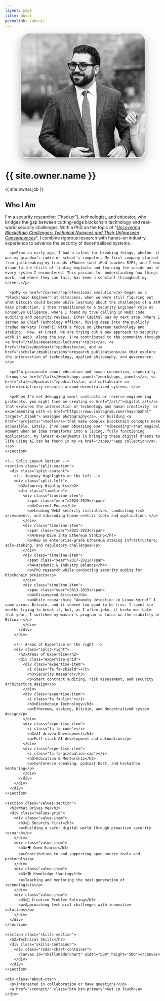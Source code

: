 ```yaml
---
layout: page
title: About
permalink: /about/
---
```


<div class="about-page">
  <div class="about-header">
    <div class="about-avatar-container">
      <img src="/img/shayan_about.jpeg" alt="Shayan Eskandari" class="about-avatar">
    </div>
    <div class="about-intro">
      <h1>{{ site.owner.name }}</h1>
      <p class="tagline">{{ site.owner.job }}</p>
    </div>
  </div>

  <div class="about-content">
    <section class="bio-section">
      <h2>Who I Am</h2>
      <p>I'm a security researcher ("hacker"), technologist, and educator, who bridges the gap between cutting-edge blockchain technology and real-world security challenges. With a PhD on the topic of "<a href="/scholar/#publications"><i>Uncovering Blockchain Challenges: Technical Nuances and Their Unforeseen Consequences</i></a>", I combine rigorous research with hands-on industry experience to advance the security of decentralized systems.</p>
      
      <p>From an early age, I had a talent for breaking things, whether it was my grandma's radio or school's computer. My first company started from jailbreaking my friends iPhones (and iPod touches RIP), and I was drawn to the thrill of finding exploits and learning the inside out of every system I encountered. This passion for understanding how things work, and where they can fail, has been a constant throughout my career.</p>

      <p>My <a href="/career/">professional evolution</a> began as a "Blockchain Engineer" at Bitaccess, when we were still figuring out what Bitcoin could become while learning about the challenges of a ATM mass production. I then transitioned to a Security Engineer role at ConsenSys Diligence, where I found my true calling in Web3 code auditing and security reviews. Ether Capital was my next stop, where I served as Chief Technology Officer, diving deep into the publicly traded markets (TradFi) with a focus on Ethereum technology and staking.  Now, at Creed, we are trying out a new approach to security work in Web3. Along the way, I've contributed to the community through <a href="/talks/#academic-lectures">talks</a>, <a href="/talks/#podcasts">podcasts</a>, and <a href="/scholar/#publications">research publications</a> that explore the intersection of technology, applied philosophy, and governance.</p>
      
      <p>I'm passionate about education and human connection, especially through <a href="/talks/#workshops-panels">workshops, panels</a>, <a href="/talks/#podcasts">podcasts</a>, and collaborate on interdisciplinary research around decentralized systems. </p>
      
      <p>When I'm not debugging smart contracts or reverse-engineering protocols, you might find me creating <a href="/art/">digital art</a> that explores the intersection of technology and human creativity, or experimenting with <a href="https://www.instagram.com/shayanbahal" target="_blank"> analogue photography</a>, or building <a href="/projects/">tools</a> that make complex blockchain concepts more accessible. Lately, I've been obsessing over "vibecoding"—that magical moment when an idea transforms into a living, fully functioning application. My latest experiments in bringing these digital dreams to life using AI can be found in my <a href="/apps/">app collection</a>.</p>
    </section>

    <!-- Split Layout Section -->
    <section class="split-section">
      <div class="split-content">
        <!-- Journey Highlights on the left -->
        <div class="split-left">
          <h2>Journey Highlights</h2>
          <div class="timeline">
            <div class="timeline-item">
              <span class="year">2024-2025</span>
              <h4>Current Focus</h4>
              <p>Leading Web3 security initiatives, conducting risk assessments, and vibecoding human-centric tools and applications </p>
            </div>
            <div class="timeline-item">
              <span class="year">2021-2023</span>
              <h4>Deep Dive into Ethereum Staking</h4>
              <p>R&D on enterprise-grade Ethereum staking infrastructure, solo-staking, and regulatory challenges</p>
            </div>
            <div class="timeline-item">
              <span class="year">2017-2021</span>
              <h4>Academic & Industry Balance</h4>
              <p>PhD research while conducting security audits for blockchain projects</p>
            </div>
            <div class="timeline-item">
              <span class="year">2013-2015</span>
              <h4>Discovered Bitcoin</h4>
              <p>While researching "Anomoly detection in Linux Kernel" I came across Bitcoin, and it seemed too good to be true. I spent six months trying to break it, but, as I often joke, it broke me. Later that year, I switched my master’s program to focus on the usability of Bitcoin </p>
            </div>
          </div>
        </div>
        
        <!-- Areas of Expertise on the right -->
        <div class="split-right">
          <h2>Areas of Expertise</h2>
          <div class="expertise-grid">
            <div class="expertise-item">
              <i class="fa fa-shield"></i>
              <h3>Security Research</h3>
              <p>Smart contract auditing, risk assessment, and security architecture design</p>
            </div>
            <div class="expertise-item">
              <i class="fa fa-link"></i>
              <h3>Blockchain Technology</h3>
              <p>Ethereum, staking, Bitcoin, and decentralized system design</p>
            </div>
            <div class="expertise-item">
              <i class="fa fa-code"></i>
              <h3>AI-driven Development</h3>
              <p>Full-stack AI development and automation</p>
            </div>
            <div class="expertise-item">
              <i class="fa fa-graduation-cap"></i>
              <h3>Education & Mentorship</h3>
              <p>Conference speaking, podcast host, and hackathon mentoring</p>
            </div>
          </div>
        </div>
      </div>
    </section>

    <section class="values-section">
      <h2>What Drives Me</h2>
      <div class="values-grid">
        <div class="value-item">
          <h3>🔐 Security First</h3>
          <p>Building a safer digital world through proactive security research</p>
        </div>
        <div class="value-item">
          <h3>🌍 Open Source</h3>
          <p>Contributing to and supporting open-source tools and protocols</p>
        </div>
        <div class="value-item">
          <h3>📚 Knowledge Sharing</h3>
          <p>Teaching and mentoring the next generation of technologists</p>
        </div>
        <div class="value-item">
          <h3>🎨 Creative Problem Solving</h3>
          <p>Approaching technical challenges with innovative solutions</p>
        </div>
      </div>
    </section>

    <section class="skills-section">
      <h2>Technical Skills</h2>
      <div class="skills-container">
        <div class="radar-chart-container">
          <canvas id="skillsRadarChart" width="500" height="500"></canvas>
        </div>
      </div>
    </section>

    <div class="about-cta">
      <p>Interested in collaboration or have questions?</p>
      <a href="/connect/" class="btn btn-primary">Get in Touch</a>
    </div>
  </div>
</div>

<style>
.about-avatar-container {
  position: relative;
  display: flex;
  justify-content: center;
  margin-bottom: 2rem;
}

.about-avatar {
  width: 400px;
  height: 400px;
  border-radius: 25px;
  object-fit: cover;
  box-shadow: 
    0 15px 35px rgba(0, 0, 0, 0.2),
    0 8px 15px rgba(0, 0, 0, 0.15),
    0 0 0 8px rgba(255, 255, 255, 0.9);
  transition: all 0.4s ease;
  border: 2px solid #fff;
  position: relative;
  z-index: 2;
}

.about-avatar:hover {
  transform: translateY(-8px) rotateY(5deg) rotateX(2deg);
  box-shadow: 
    0 25px 50px rgba(0, 0, 0, 0.25),
    0 15px 25px rgba(0, 0, 0, 0.2),
    0 0 0 8px rgba(255, 255, 255, 0.95);
}

.about-avatar-container::before {
  content: '';
  position: absolute;
  top: 6px;
  left: 50%;
  transform: translateX(-50%);
  width: 208px;
  height: 208px;
  background: linear-gradient(135deg, #ff6b35, #1e3a5f, #ff6b35);
  border-radius: 25px;
  z-index: -1;
  opacity: 0.25;
  transition: all 0.4s ease;
  filter: blur(4px);
}

.about-avatar-container:hover::before {
  opacity: 0.35;
  transform: translateX(-50%) translateY(2px) rotate(1deg);
  filter: blur(6px);
}

/* Dark mode support */
[data-theme="dark"] .about-avatar {
  border-color: var(--surface-color);
}

[data-theme="dark"] .about-avatar-container::before {
  opacity: 0.3;
}

[data-theme="dark"] .about-avatar-container:hover::before {
  opacity: 0.4;
}

@media (max-width: 768px) {
  .about-avatar {
    width: 300px;
    height: 300px;
    border-radius: 20px;
  }
  
  .about-avatar-container::before {
    width: 208px;
    height: 208px;
    border-radius: 20px;
    top: 6px;
  }
}

/* Psychedelic Glitch Effect for Value Items */
.value-item {
  position: relative;
  overflow: hidden;
  transition: all 0.3s ease;
}

.value-item:hover {
  animation: psychedelicGlitch 1.2s ease-in-out infinite;
  transform: scale(1.02);
}

@keyframes psychedelicGlitch {
  0% { 
    filter: hue-rotate(0deg) saturate(1) brightness(1);
    transform: scale(1.02) translateX(0);
  }
  20% { 
    filter: hue-rotate(90deg) saturate(1.5) brightness(1.2);
    transform: scale(1.02) translateX(-2px);
    text-shadow: 2px 0 #ff6b35, -2px 0 #1e3a5f;
  }
  40% { 
    filter: hue-rotate(180deg) saturate(2) brightness(0.8);
    transform: scale(1.02) translateX(2px);
    text-shadow: -2px 0 #ff6b35, 2px 0 #1e3a5f;
  }
  60% { 
    filter: hue-rotate(270deg) saturate(1.8) brightness(1.3);
    transform: scale(1.02) translateX(-1px);
    text-shadow: 1px 0 #ff6b35, -1px 0 #1e3a5f;
  }
  80% { 
    filter: hue-rotate(360deg) saturate(1.2) brightness(1.1);
    transform: scale(1.02) translateX(1px);
  }
  100% { 
    filter: hue-rotate(0deg) saturate(1) brightness(1);
    transform: scale(1.02) translateX(0);
    text-shadow: none;
  }
}

.value-item:hover::before {
  content: '';
  position: absolute;
  top: 0;
  left: 0;
  right: 0;
  bottom: 0;
  background: linear-gradient(45deg, 
    rgba(255, 107, 53, 0.1), 
    rgba(30, 58, 95, 0.1), 
    rgba(255, 107, 53, 0.1));
  z-index: -1;
  animation: psychedelicPulse 1.2s ease-in-out infinite;
}

@keyframes psychedelicPulse {
  0%, 100% { opacity: 0; }
  50% { opacity: 0.3; }
}

/* Split Layout Section */
.split-section {
  margin: 4rem 0;
}

.split-content {
  display: grid;
  grid-template-columns: 1fr 1fr;
  gap: 4rem;
  align-items: start;
}

.split-left, .split-right {
  padding: 0;
}

.split-left h2, .split-right h2 {
  color: #1e3a5f;
  margin-bottom: 2rem;
  font-size: 1.75rem;
}

/* Responsive Design */
@media (max-width: 968px) {
  .split-content {
    grid-template-columns: 1fr;
    gap: 3rem;
  }
}

@media (max-width: 480px) {
  .about-avatar {
    width: 250px;
    height: 250px;
  }
  
  .about-avatar-container::before {
    width: 208px;
    height: 208px;
    top: 6px;
  }
  
  .split-content {
    gap: 2rem;
  }
}

/* Skills Section */
.skills-section {
  margin: 4rem 0;
}

.skills-section h2 {
  text-align: center;
  color: #1e3a5f;
  margin-bottom: 2rem;
  font-size: 1.75rem;
}

.skills-container {
  display: flex;
  justify-content: center;
  align-items: center;
}

.radar-chart-container {
  flex: 0 0 500px;
  max-width: 500px;
  position: relative;
}

/* Dark Mode Support for Skills */
[data-theme="dark"] .skills-section h2 {
  color: var(--text-color);
}

/* Responsive Design for Skills */
@media (max-width: 768px) {
  .radar-chart-container {
    max-width: 400px;
    width: 100%;
  }
  
  .skills-section h2 {
    font-size: 1.5rem;
  }
}

@media (max-width: 480px) {
  .radar-chart-container {
    max-width: 300px;
  }
  
  .skills-section {
    margin: 3rem 0;
  }
}
</style>

<script src="https://cdn.jsdelivr.net/npm/chart.js"></script>
<script>
document.addEventListener('DOMContentLoaded', function() {
  const ctx = document.getElementById('skillsRadarChart');
  
  if (!ctx) {
    console.warn('Skills radar chart canvas not found');
    return;
  }

  // Skills data from Jekyll
  const skillsData = [
    {% for skill in site.data.index.skills.skills %}
    {
      name: "{{ skill.name }}",
      score: {{ skill.score }}
    }{% unless forloop.last %},{% endunless %}
    {% endfor %}
  ];

  // Sort skills by score for better visualization
  skillsData.sort((a, b) => b.score - a.score);

  const labels = skillsData.map(skill => skill.name);
  const scores = skillsData.map(skill => skill.score);

  // Create gradient
  const canvas = ctx.getContext('2d');
  const gradient = canvas.createRadialGradient(250, 250, 0, 250, 250, 250);
  gradient.addColorStop(0, 'rgba(255, 107, 53, 0.2)');
  gradient.addColorStop(1, 'rgba(30, 58, 95, 0.1)');

  const borderGradient = canvas.createRadialGradient(250, 250, 0, 250, 250, 250);
  borderGradient.addColorStop(0, 'rgba(255, 107, 53, 0.8)');
  borderGradient.addColorStop(1, 'rgba(30, 58, 95, 0.6)');

  const config = {
    type: 'radar',
    data: {
      labels: labels,
      datasets: [{
        label: 'Technical Skills',
        data: scores,
        backgroundColor: gradient,
        borderColor: borderGradient,
        borderWidth: 2,
        pointBackgroundColor: '#ff6b35',
        pointBorderColor: '#fff',
        pointBorderWidth: 2,
        pointRadius: 5,
        pointHoverRadius: 7,
        pointHoverBackgroundColor: '#1e3a5f',
        pointHoverBorderColor: '#ff6b35',
        pointHoverBorderWidth: 3
      }]
    },
    options: {
      responsive: true,
      maintainAspectRatio: true,
      plugins: {
        legend: {
          display: false
        },
        tooltip: {
          backgroundColor: 'rgba(30, 58, 95, 0.9)',
          titleColor: '#fff',
          bodyColor: '#fff',
          borderColor: '#ff6b35',
          borderWidth: 1,
          displayColors: false,
          callbacks: {
            label: function(context) {
              return context.label + ': ' + context.raw + '%';
            }
          }
        }
      },
      scales: {
        r: {
          min: 0,
          max: 100,
          angleLines: {
            color: 'rgba(0, 0, 0, 0.1)'
          },
          grid: {
            color: 'rgba(0, 0, 0, 0.1)'
          },
          pointLabels: {
            font: {
              size: 12,
              weight: '500'
            },
            color: '#374151'
          },
          ticks: {
            display: false,
            stepSize: 20
          }
        }
      },
      interaction: {
        intersect: false,
        mode: 'point'
      },
      animation: {
        duration: 2000,
        easing: 'easeInOutQuart'
      }
    }
  };

  // Check for dark mode and adjust colors
  function updateChartColors() {
    const isDark = document.body.getAttribute('data-theme') === 'dark';
    
    if (isDark) {
      config.options.scales.r.angleLines.color = 'rgba(255, 255, 255, 0.2)';
      config.options.scales.r.grid.color = 'rgba(255, 255, 255, 0.2)';
      config.options.scales.r.pointLabels.color = '#e5e7eb';
    } else {
      config.options.scales.r.angleLines.color = 'rgba(0, 0, 0, 0.1)';
      config.options.scales.r.grid.color = 'rgba(0, 0, 0, 0.1)';
      config.options.scales.r.pointLabels.color = '#374151';
    }
  }

  updateChartColors();
  
  try {
    const chart = new Chart(ctx, config);
    
    // Update chart colors when theme changes
    const observer = new MutationObserver(function(mutations) {
      mutations.forEach(function(mutation) {
        if (mutation.type === 'attributes' && mutation.attributeName === 'data-theme') {
          updateChartColors();
          chart.update();
        }
      });
    });
    
    observer.observe(document.body, { attributes: true });
    
  } catch (error) {
    console.error('Error creating skills chart:', error);
  }
});
</script>